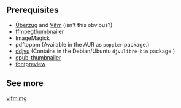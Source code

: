 ## Prerequisites
* [Überzug](https://github.com/seebye/ueberzug) and [Vifm](https://github.com/vifm/vifm) (isn't this obvious?)
* [ffmpegthumbnailer](https://github.com/dirkvdb/ffmpegthumbnailer)
* ImageMagick
* pdftoppm (Available in the AUR as `poppler` package.)
* [ddjvu](http://djvu.sourceforge.net/doc/man/ddjvu.html) (Contains in the Debian/Ubuntu `djvulibre-bin` package.)
* [epub-thumbnailer](https://github.com/marianosimone/epub-thumbnailer)
* [fontpreview](https://github.com/sdushantha/fontpreview)
## See more
[vifmimg](https://github.com/cirala/vifmimg)
